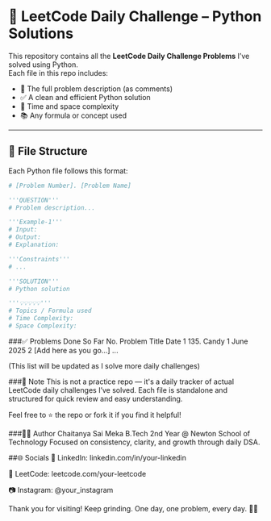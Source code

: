 # 🐍 LeetCode Daily Challenge – Python Solutions

This repository contains all the **LeetCode Daily Challenge Problems** I’ve solved using Python.  
Each file in this repo includes:

- 📌 The full problem description (as comments)  
- ✅ A clean and efficient Python solution  
- 🧠 Time and space complexity  
- 📚 Any formula or concept used  

---

## 📂 File Structure

Each Python file follows this format:

```python
# [Problem Number]. [Problem Name]

'''QUESTION'''
# Problem description...

'''Example-1'''
# Input:
# Output:
# Explanation:

'''Constraints'''
# ...

'''SOLUTION'''
# Python solution

'''💡💡💡💡💡'''
# Topics / Formula used
# Time Complexity:
# Space Complexity:
```

###✅ Problems Done So Far
No.	Problem Title	Date
1	135. Candy	1 June 2025
2	[Add here as you go...]	...

(This list will be updated as I solve more daily challenges)

###📌 Note
This is not a practice repo — it's a daily tracker of actual LeetCode daily challenges I’ve solved.
Each file is standalone and structured for quick review and easy understanding.

Feel free to ⭐ the repo or fork it if you find it helpful!

###👨‍💻 Author
Chaitanya Sai Meka
B.Tech 2nd Year @ Newton School of Technology
Focused on consistency, clarity, and growth through daily DSA.

##🌐 Socials
🔗 LinkedIn: linkedin.com/in/your-linkedin

🧩 LeetCode: leetcode.com/your-leetcode

📷 Instagram: @your_instagram

Thank you for visiting!
Keep grinding. One day, one problem, every day. 🚀🐍

